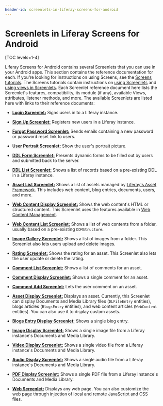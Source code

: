 ```yaml
---
header-id: screenlets-in-liferay-screens-for-android
---
```


# Screenlets in Liferay Screens for Android

[TOC levels=1-4]

Liferay Screens for Android contains several Screenlets that you can use in your 
Android apps. This section contains the reference documentation for each. If 
you're looking for instructions on using Screens, see the 
[Screens tutorials](/docs/6-2/tutorials/-/knowledge_base/t/android-apps-with-liferay-screens). 
The Screens tutorials contain instructions on 
[using Screenlets](/docs/6-2/tutorials/-/knowledge_base/t/using-screenlets-in-android-apps) 
and 
[using views in Screenlets](/docs/6-2/tutorials/-/knowledge_base/t/using-views-in-android-screenlets). 
Each Screenlet reference document here lists the Screenlet's features, 
compatibility, its module (if any), available Views, attributes, listener 
methods, and more. The available Screenlets are listed here with links to their 
reference documents: 

- [**Login Screenlet:**](/docs/6-2/reference/-/knowledge_base/r/loginscreenlet-for-android) 
  Signs users in to a Liferay instance. 
  
- [**Sign Up Screenlet:**](/docs/6-2/reference/-/knowledge_base/r/signupscreenlet-for-android) 
  Registers new users in a Liferay instance. 
  
- [**Forgot Password Screenlet:**](/docs/6-2/reference/-/knowledge_base/r/forgotpasswordscreenlet-for-android) 
  Sends emails containing a new password or password reset link to users. 
  
- [**User Portrait Screenlet:**](/docs/6-2/reference/-/knowledge_base/r/userportraitscreenlet-for-android) 
  Show the user's portrait picture. 
  
- [**DDL Form Screenlet:**](/docs/6-2/reference/-/knowledge_base/r/ddlformscreenlet-for-android) 
  Presents dynamic forms to be filled out by users and submitted back to the
  server. 
  
- [**DDL List Screenlet:**](/docs/6-2/reference/-/knowledge_base/r/ddllistscreenlet-for-android) 
  Shows a list of records based on a pre-existing DDL in a Liferay instance. 
  
- [**Asset List Screenlet:**](/docs/6-2/reference/-/knowledge_base/r/assetlistscreenlet-for-android) 
  Shows a list of assets managed by [Liferay's Asset Framework](/docs/6-2/tutorials/-/knowledge_base/t/asset-framework). 
  This includes web content, blog entries, documents, users, and more. 
  
- [**Web Content Display Screenlet:**](/docs/6-2/reference/-/knowledge_base/r/webcontentdisplayscreenlet-for-android) 
  Shows the web content's HTML or structured content. This Screenlet uses the 
  features available in 
  [Web Content Management](/docs/6-2/user/-/knowledge_base/u/web-content-management). 

- [**Web Content List Screenlet:**](/docs/6-2/reference/-/knowledge_base/r/web-content-list-screenlet-for-android) 
  Shows a list of web contents from a folder, usually based on a pre-existing 
  `DDMStructure`. 

- [**Image Gallery Screenlet:**](/docs/6-2/reference/-/knowledge_base/r/image-gallery-screenlet-for-android) 
  Shows a list of images from a folder. This Screenlet also lets users upload 
  and delete images.

- [**Rating Screenlet:**](/docs/6-2/reference/-/knowledge_base/r/rating-screenlet-for-android) 
  Shows the rating for an asset. This Screenlet also lets the user update or 
  delete the rating. 

- [**Comment List Screenlet:**](/docs/6-2/reference/-/knowledge_base/r/comment-list-screenlet-for-android) 
  Shows a list of comments for an asset. 

- [**Comment Display Screenlet:**](/docs/6-2/reference/-/knowledge_base/r/comment-display-screenlet-for-android) 
  Shows a single comment for an asset. 

- [**Comment Add Screenlet:**](/docs/6-2/reference/-/knowledge_base/r/comment-add-screenlet-for-android) 
  Lets the user comment on an asset. 

- [**Asset Display Screenlet:**](/docs/6-2/reference/-/knowledge_base/r/asset-display-screenlet-for-android) 
  Displays an asset. Currently, this Screenlet can display Documents and Media 
  Library files (`DLFileEntry` entities), blogs articles (`BlogsEntry` 
  entities), and web content articles (`WebContent` entities). You can also use 
  it to display custom assets. 

- [**Blogs Entry Display Screenlet:**](/docs/6-2/reference/-/knowledge_base/r/blogs-entry-display-screenlet-for-android) 
  Shows a single blog entry. 

- [**Image Display Screenlet:**](/docs/6-2/reference/-/knowledge_base/r/image-display-screenlet-for-android) 
  Shows a single image file from a Liferay instance's Documents and Media 
  Library. 

- [**Video Display Screenlet:**](/docs/6-2/reference/-/knowledge_base/r/video-display-screenlet-for-android) 
  Shows a single video file from a Liferay instance's Documents and Media 
  Library. 

- [**Audio Display Screenlet:**](/docs/6-2/reference/-/knowledge_base/r/audio-display-screenlet-for-android) 
  Shows a single audio file from a Liferay instance's Documents and Media 
  Library. 

- [**PDF Display Screenlet:**](/docs/6-2/reference/-/knowledge_base/r/pdf-display-screenlet-for-android) 
  Shows a single PDF file from a Liferay instance's Documents and Media Library. 

- [**Web Screenlet:**](/docs/6-2/reference/-/knowledge_base/r/web-screenlet-for-android) 
  Displays any web page. You can also customize the web page through injection 
  of local and remote JavaScript and CSS files. 
